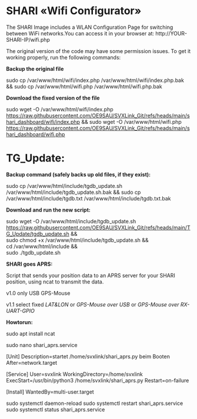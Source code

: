 # SHARI «Wifi Configurator» 

The SHARI Image includes a WLAN Configuration Page for switching between WiFi networks.You can access it in your browser at: http://YOUR-SHARI-IP/wifi.php

The original version of the code may have some permission issues. To get it working properly, run the following commands:

**Backup the original file**

sudo cp /var/www/html/wifi/index.php /var/www/html/wifi/index.php.bak && sudo cp /var/www/html/wifi.php /var/www/html/wifi.php.bak


**Download the fixed version of the file**

sudo wget -O /var/www/html/wifi/index.php https://raw.githubusercontent.com/OE9SAU/SVXLink_Git/refs/heads/main/shari_dashboard/wifi/index.php && sudo wget -O /var/www/html/wifi.php https://raw.githubusercontent.com/OE9SAU/SVXLink_Git/refs/heads/main/shari_dashboard/wifi.php



# TG_Update:

**Backup command (safely backs up old files, if they exist):**

sudo cp /var/www/html/include/tgdb_update.sh /var/www/html/include/tgdb_update.sh.bak && 
sudo cp /var/www/html/include/tgdb.txt /var/www/html/include/tgdb.txt.bak

**Download and run the new script:**

sudo wget -O /var/www/html/include/tgdb_update.sh https://raw.githubusercontent.com/OE9SAU/SVXLink_Git/refs/heads/main/TG_Update/tgdb_update.sh && \
sudo chmod +x /var/www/html/include/tgdb_update.sh && \
cd /var/www/html/include && \
sudo ./tgdb_update.sh


**SHARI goes APRS:**

Script that sends your position data to an APRS server for your SHARI position, using ncat to transmit the data.

v1.0 only USB GPS-Mouse

v1.1 select fixed *LAT&LON* or *GPS-Mouse over USB* or *GPS-Mouse over RX-UART-GPIO*

**Howtorun:**

sudo apt install ncat

sudo nano shari_aprs.service

[Unit]
Description=startet /home/svxlink/shari_aprs.py beim Booten
After=network.target

[Service]
User=svxlink
WorkingDirectory=/home/svxlink
ExecStart=/usr/bin/python3 /home/svxlink/shari_aprs.py
Restart=on-failure

[Install]
WantedBy=multi-user.target

sudo systemctl daemon-reload
sudo systemctl restart shari_aprs.service
sudo systemctl status shari_aprs.service


